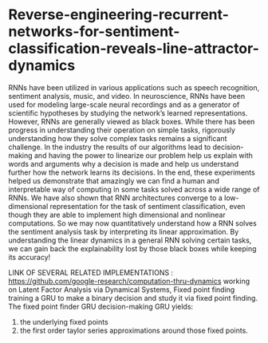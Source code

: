 # Reverse-engineering-recurrent-networks-for-sentiment-classification-reveals-line-attractor-dynamics
RNNs have been utilized in various applications such as speech recognition, sentiment
analysis, music, and video. In neuroscience, RNNs have been used for modeling large-scale
neural recordings and as a generator of scientific hypotheses by studying the network’s
learned representations. However, RNNs are generally viewed as black boxes. While there
has been progress in understanding their operation on simple tasks, rigorously understanding
how they solve complex tasks remains a significant challenge. In the industry the results of our
algorithms lead to decision-making and having the power to linearize our problem help us
explain with words and arguments why a decision is made and help us understand further
how the network learns its decisions. In the end, these experiments helped us demonstrate that amazingly we can find a
human and interpretable way of computing in some tasks solved across a wide range
of RNNs. We have also shown that RNN architectures converge to a low-dimensional
representation for the task of sentiment classification, even though they are able to
implement high dimensional and nonlinear computations. So we may now
quantitatively understand how a RNN solves the sentiment analysis task by
interpreting its linear approximation. By understanding the linear dynamics in a
general RNN solving certain tasks, we can gain back the explainability lost by those
black boxes while keeping its accuracy!

LINK OF SEVERAL RELATED IMPLEMENTATIONS : https://github.com/google-research/computation-thru-dynamics working on 
Latent Factor Analysis via Dynamical Systems, Fixed point finding training a GRU to make a binary decision and study 
it via fixed point finding.
The fixed point finder GRU decision-making GRU yields:
1. the underlying fixed points
2. the first order taylor series approximations around those fixed points.
